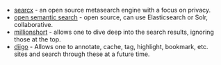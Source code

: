 - [searcx](https://searx.me/) - an open source metasearch engine with a focus on privacy.
- [open semantic search](https://www.opensemanticsearch.org/) - open source, can use Elasticsearch or Solr, collaborative.
- [millionshort](https://millionshort.com/) - allows one to dive deep into the search results, ignoring those at the top.
- [diigo](https://diigo.com/) - Allows one to annotate, cache, tag, highlight, bookmark, etc. sites and search through these at a future time.
